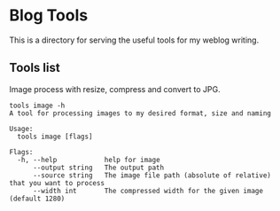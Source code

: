 # Blog Tools

This is a directory for serving the useful tools for my weblog writing.

## Tools list

Image process with resize, compress and convert to JPG.

```
tools image -h
A tool for processing images to my desired format, size and naming

Usage:
  tools image [flags]

Flags:
  -h, --help            help for image
      --output string   The output path
      --source string   The image file path (absolute of relative) that you want to process
      --width int       The compressed width for the given image (default 1280)
```
